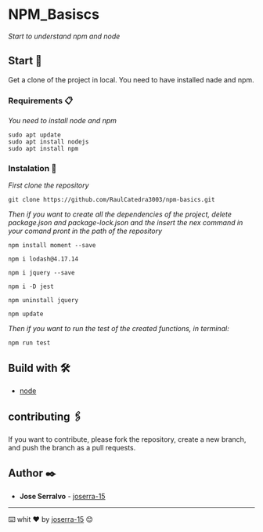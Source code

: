 # NPM_Basiscs
_Start to understand npm and node_

## Start 🚀

Get a clone of the project in local.
You need to have installed nade and npm.

### Requirements 📋

_You need to install node and npm_

```
sudo apt update
sudo apt install nodejs
sudo apt install npm
```

### Instalation 🔧


_First clone the repository_

```
git clone https://github.com/RaulCatedra3003/npm-basics.git
```

_Then if you want to create all the dependencies of the project, delete package.json and package-lock.json and the insert the nex command in your comand pront in the path of the repository_

```
npm install moment --save

npm i lodash@4.17.14

npm i jquery --save

npm i -D jest

npm uninstall jquery

npm update
```

_Then if you want to run the test of the created functions, in terminal:_

```
npm run test
```


## Build with 🛠️

* [node](https://nodejs.org/en/) 

## contributing 🖇️

If you want to contribute, please fork the repository, create a new branch, and push the branch as a pull requests.

## Author ✒️

* **Jose Serralvo** - [joserra-15](https://github.com/joserra-15)

---
⌨️ whit ❤️ by [joserra-15](https://github.com/joserra-15) 😊
